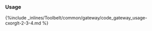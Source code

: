 <!-- post: -->


### Usage

{%include _inlines/Toolbelt/common/gateway/code_gateway_usage-cxorglt-2-3-4.md %}

